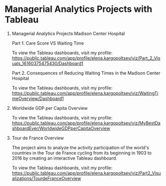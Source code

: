 # Managerial Analytics Projects with Tableau 

1. Managerial Analytics Projects Madison Center Hospital

   Part 1. Care Score VS Waiting Time


   To view the Tableau dashboards, visit my profile: https://public.tableau.com/app/profile/elena.kargopoltsev/viz/Part_2_Visuals_16160375475430/Dashboard1


   Part 2. Consequences of Reducing Waiting Times in the Madison Center Hospital


   To view the Tableau dashboards, visit my profile: https://public.tableau.com/app/profile/elena.kargopoltsev/viz/WaitingTimeOverview/Dashboard1


2. Worldwide GDP per Capita Overview

   To view the Tableau dashboards, visit my profile: https://public.tableau.com/app/profile/elena.kargopoltsev/viz/MyBestDashboardEver/WorldwideGDPperCapitaOverview

3. Tour de France Overview

   The project aims to analyze the activity participation of the world's countries
   in the Tour de France cycling from its beginning in 1903 to 2016
   by creating an interactive Tableau dashboard. 

   To view the Tableau dashboards, visit my profile: https://public.tableau.com/app/profile/elena.kargopoltsev/viz/Part2_Visualizations/TourdeFranceOverview

